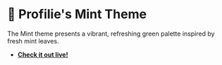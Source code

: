 # 💚 Profilie's Mint Theme

The Mint theme presents a vibrant, refreshing green palette inspired by fresh mint leaves.

- [**Check it out live!**](https://profilie.js.org/mint/)
